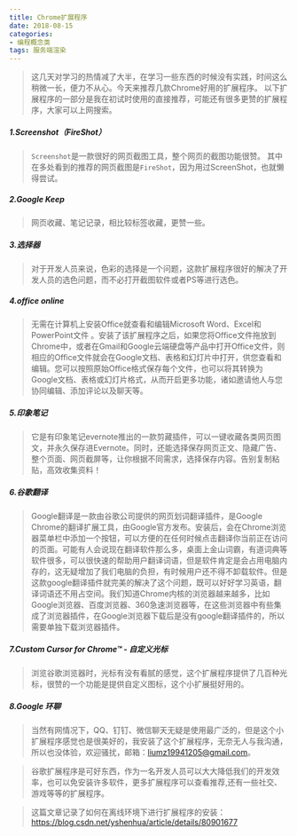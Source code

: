 ```yaml
---
title: Chrome扩展程序
date: 2018-08-15
categories:
- 编程概念类
tags: 服务端渲染
---
```

>这几天对学习的热情减了大半，在学习一些东西的时候没有实践，时间这么稍微一长，便力不从心。今天来推荐几款Chrome好用的扩展程序。
以下扩展程序的一部分是我在初试时使用的直接推荐，可能还有很多更赞的扩展程序，大家可以上网搜索。
##### 1.Screenshot（FireShot）
>`Screenshot`是一款很好的网页截图工具，整个网页的截图功能很赞。
>其中在多处看到的推荐的网页截图是`FireShot`，因为用过ScreenShot，也就懒得尝试。
<!--more-->
##### 2.Google Keep
>网页收藏、笔记记录，相比较标签收藏，更赞一些。
##### 3.选择器
>对于开发人员来说，色彩的选择是一个问题，这款扩展程序很好的解决了开发人员的选色问题，而不必打开截图软件或者PS等进行选色。
##### 4.office online
>无需在计算机上安装Office就查看和编辑Microsoft Word、Excel和PowerPoint文件 。安装了该扩展程序之后，如果您将Office文件拖放到Chrome中，或者在Gmail和Google云端硬盘等产品中打开Office文件，则相应的Office文件就会在Google文档、表格和幻灯片中打开，供您查看和编辑。您可以按照原始Office格式保存每个文件，也可以将其转换为Google文档、表格或幻灯片格式，从而开启更多功能，诸如邀请他人与您协同编辑、添加评论以及聊天等。
##### 5.印象笔记
>它是有印象笔记evernote推出的一款剪藏插件，可以一键收藏各类网页图文，并永久保存进Evernote。同时，还能选择保存网页正文、隐藏广告、整个页面、网页截屏等，让你根据不同需求，选择保存内容。告别复制粘贴，高效收集资料！
##### 6.谷歌翻译
>Google翻译是一款由谷歌公司提供的网页划词翻译插件，是Google Chrome的翻译扩展工具，由Google官方发布。安装后，会在Chrome浏览器菜单栏中添加一个按钮，可以方便的在任何时候点击翻译你当前正在访问的页面。可能有人会说现在翻译软件那么多，桌面上金山词霸，有道词典等软件很多，可以很快速的帮助用户翻译词语，但是软件肯定是会占用电脑内存的，这无疑增加了我们电脑的负担，有时候用户还不得不卸载软件。但是这款google翻译插件就完美的解决了这个问题，既可以好好学习英语，翻译词语还不用占空间。我们知道Chrome内核的浏览器越来越多，比如Google浏览器、百度浏览器、360急速浏览器等，在这些浏览器中有些集成了浏览器插件，在Google浏览器下载后是没有google翻译插件的，所以需要单独下载浏览器插件。
##### 7.Custom Cursor for Chrome™ - 自定义光标
>浏览谷歌浏览器时，光标有没有看腻的感觉，这个扩展程序提供了几百种光标，很赞的一个功能是提供自定义图标，这个小扩展挺好用的。
##### 8.Google 环聊
>当然有网情况下，QQ、钉钉、微信聊天无疑是使用最广泛的，但是这个小扩展程序感觉也是很美好的，我安装了这个扩展程序，无奈无人与我沟通，所以也没体验，欢迎骚扰，邮箱：liumz19941205@gmail.com。

>谷歌扩展程序是可好东西，作为一名开发人员可以大大降低我们的开发效率，也可以免安装许多软件，更多扩展程序可以查看推荐,还有一些社交、游戏等等的扩展程序。



>这篇文章记录了如何在离线环境下进行扩展程序的安装：
https://blog.csdn.net/yshenhua/article/details/80901677